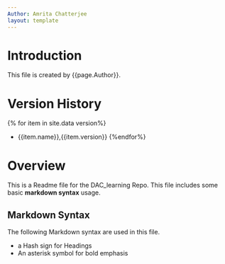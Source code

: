 ```yaml
---
Author: Amrita Chatterjee
layout: template
---
```



# Introduction

This file is created by {{page.Author}}.

# Version History

{% for item in site.data version%}
- {{item.name}},{{item.version}}
{%endfor%}

# Overview

This is a Readme file for the DAC_learning Repo. This file includes some basic **markdown syntax** usage.

## Markdown Syntax

The following Markdown syntax are used in this file.
-  a Hash sign for Headings
-  An asterisk symbol for bold emphasis